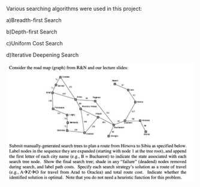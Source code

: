 Various searching algorithms were used in this project: 

a)Breadth-first Search

b)Depth-first Search 

c)Uniform Cost Search

d)Iterative Deepening Search

![](image1.png)
